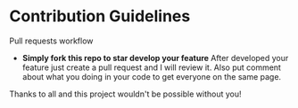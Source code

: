 # Contribution Guidelines

Pull requests workflow

* **Simply fork this repo to star develop your feature** After developed your feature just create a pull request and I will review it. Also put comment about what you doing in your code to get everyone on the same page.

Thanks to all and this project wouldn't be possible without you!


